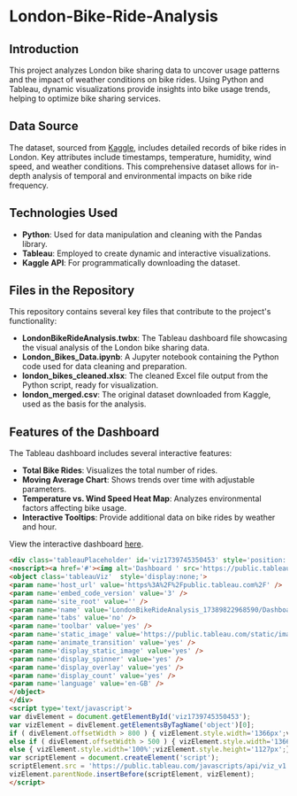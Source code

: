 # London-Bike-Ride-Analysis

## Introduction
This project analyzes London bike sharing data to uncover usage patterns and the impact of weather conditions on bike rides. Using Python and Tableau, dynamic visualizations provide insights into bike usage trends, helping to optimize bike sharing services.

## Data Source
The dataset, sourced from [Kaggle](https://www.kaggle.com/datasets/hmavrodiev/london-bike-sharing-dataset), includes detailed records of bike rides in London. Key attributes include timestamps, temperature, humidity, wind speed, and weather conditions. This comprehensive dataset allows for in-depth analysis of temporal and environmental impacts on bike ride frequency.

## Technologies Used
- **Python**: Used for data manipulation and cleaning with the Pandas library.
- **Tableau**: Employed to create dynamic and interactive visualizations.
- **Kaggle API**: For programmatically downloading the dataset.

## Files in the Repository
This repository contains several key files that contribute to the project's functionality:
- **LondonBikeRideAnalysis.twbx**: The Tableau dashboard file showcasing the visual analysis of the London bike sharing data.
- **London_Bikes_Data.ipynb**: A Jupyter notebook containing the Python code used for data cleaning and preparation.
- **london_bikes_cleaned.xlsx**: The cleaned Excel file output from the Python script, ready for visualization.
- **london_merged.csv**: The original dataset downloaded from Kaggle, used as the basis for the analysis.

## Features of the Dashboard
The Tableau dashboard includes several interactive features:
- **Total Bike Rides**: Visualizes the total number of rides.
- **Moving Average Chart**: Shows trends over time with adjustable parameters.
- **Temperature vs. Wind Speed Heat Map**: Analyzes environmental factors affecting bike usage.
- **Interactive Tooltips**: Provide additional data on bike rides by weather and hour.

View the interactive dashboard [here](https://public.tableau.com/views/LondonBikeRideAnalysis_17389822968590/Dashboard).

```html
<div class='tableauPlaceholder' id='viz1739745350453' style='position: relative'>
<noscript><a href='#'><img alt='Dashboard ' src='https://public.tableau.com/static/images/Lo/LondonBikeRideAnalysis_17389822968590/Dashboard/1_rss.png' style='border: none' /></a></noscript>
<object class='tableauViz'  style='display:none;'>
<param name='host_url' value='https%3A%2F%2Fpublic.tableau.com%2F' /> 
<param name='embed_code_version' value='3' /> 
<param name='site_root' value='' />
<param name='name' value='LondonBikeRideAnalysis_17389822968590/Dashboard' />
<param name='tabs' value='no' />
<param name='toolbar' value='yes' />
<param name='static_image' value='https://public.tableau.com/static/images/Lo/LondonBikeRideAnalysis_17389822968590/Dashboard/1.png' /> 
<param name='animate_transition' value='yes' />
<param name='display_static_image' value='yes' />
<param name='display_spinner' value='yes' />
<param name='display_overlay' value='yes' />
<param name='display_count' value='yes' />
<param name='language' value='en-GB' />
</object>
</div>
<script type='text/javascript'>
var divElement = document.getElementById('viz1739745350453');                    
var vizElement = divElement.getElementsByTagName('object')[0];                    
if ( divElement.offsetWidth > 800 ) { vizElement.style.width='1366px';vizElement.style.height='795px';} 
else if ( divElement.offsetWidth > 500 ) { vizElement.style.width='1366px';vizElement.style.height='795px';} 
else { vizElement.style.width='100%';vizElement.style.height='1127px';}                     
var scriptElement = document.createElement('script');                    
scriptElement.src = 'https://public.tableau.com/javascripts/api/viz_v1.js';                    
vizElement.parentNode.insertBefore(scriptElement, vizElement);
</script>
